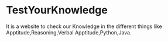 # TestYourKnowledge
It is a website to check our Knowledge in the different things like Apptitude,Reasoning,Verbal Apptitude,Python,Java.
